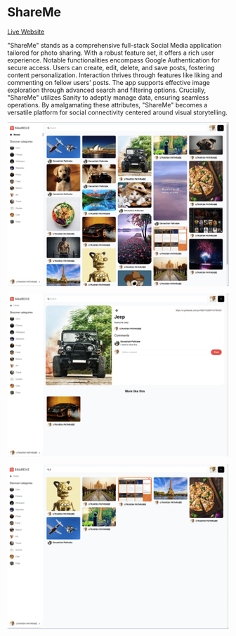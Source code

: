 ShareMe
=======

[Live Website](https://utkarsh-pathrabe-shareme.netlify.app/)  

"ShareMe" stands as a comprehensive full-stack Social Media application tailored for photo sharing. With a robust feature set, it offers a rich user experience. Notable functionalities encompass Google Authentication for secure access. Users can create, edit, delete, and save posts, fostering content personalization. Interaction thrives through features like liking and commenting on fellow users' posts. The app supports effective image exploration through advanced search and filtering options. Crucially, "ShareMe" utilizes Sanity to adeptly manage data, ensuring seamless operations. By amalgamating these attributes, "ShareMe" becomes a versatile platform for social connectivity centered around visual storytelling.  

![Main Page](./assets/main-page.png)  

![Details Page](./assets/details-page.png)  

![Search Page](./assets/search-page.png)  
